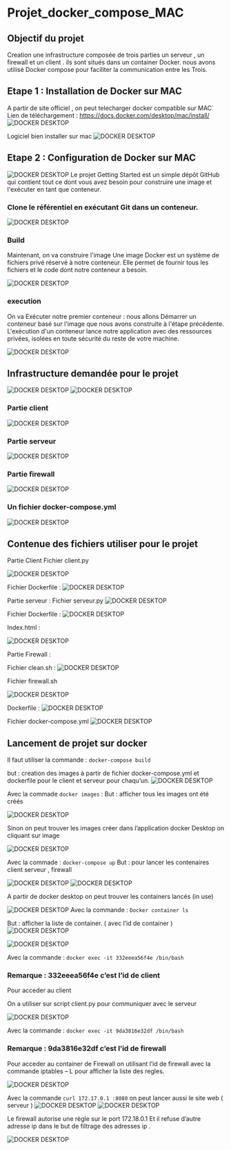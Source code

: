 # Projet_docker_compose_MAC

## Objectif du projet

Creation une infrastructure composée de trois parties un serveur , un firewall et un client . ils sont situés dans un container Docker. nous avons utilisé Docker compose pour faciliter la communication entre les Trois. 




## Etape 1 : Installation de Docker sur MAC
A partir de site officiel , on peut telecharger docker compatible sur MAC`
Lien de téléchargement : https://docs.docker.com/desktop/mac/install/
![DOCKER DESKTOP](pictures/1.png)

Logiciel bien installer sur mac
![DOCKER DESKTOP](pictures/2.png)

## Etape 2 : Configuration de Docker sur MAC

![DOCKER DESKTOP](pictures/3.png)
Le projet Getting Started est un simple dépôt GitHub qui contient tout ce dont vous avez besoin pour construire une image et l'exécuter en tant que conteneur.


### Clone le référentiel en exécutant Git dans un conteneur.
![DOCKER DESKTOP](pictures/4.png)

### Build

Maintenant, on va construire  l'image
Une image Docker est un système de fichiers privé réservé à notre conteneur. Elle permet de fournir tous les fichiers et le code dont notre conteneur a besoin.

![DOCKER DESKTOP](pictures/5.png)

### execution 
On va Exécuter notre premier conteneur : nous allons Démarrer un conteneur basé sur l'image que nous avons construite à l'étape précédente. L'exécution d'un conteneur lance notre application avec des ressources privées, isolées en toute sécurité du reste de votre machine.

![DOCKER DESKTOP](pictures/5.png)

## Infrastructure demandée pour le projet 

![DOCKER DESKTOP](pictures/6.png)
![DOCKER DESKTOP](pictures/7.png)

### Partie client
![DOCKER DESKTOP](pictures/8.png)

### Partie serveur
![DOCKER DESKTOP](pictures/9.png)

### Partie firewall
![DOCKER DESKTOP](pictures/10.png)

### Un fichier docker-compose.yml 
![DOCKER DESKTOP](pictures/11.png)

## Contenue des fichiers utiliser pour le projet 

Partie Client
Fichier client.py

![DOCKER DESKTOP](pictures/12.png)

Fichier Dockerfile :
![DOCKER DESKTOP](pictures/13.png)

Partie serveur :
Fichier serveur.py
![DOCKER DESKTOP](pictures/14.png)

Fichier Dockerfile : 
![DOCKER DESKTOP](pictures/15.png)

Index.html : 

![DOCKER DESKTOP](pictures/16.png)

Partie Firewall : 

Fichier clean.sh :
![DOCKER DESKTOP](pictures/17.png)

Fichier firewall.sh

![DOCKER DESKTOP](pictures/18.png)

Dockerfile :
![DOCKER DESKTOP](pictures/19.png)

Fichier docker-compose.yml 
![DOCKER DESKTOP](pictures/20.png)

## Lancement de projet sur docker 

Il faut utiliser la commande : 
`docker-compose build `


but : creation des images à partir de fichier docker-compose.yml et dockerfile pour le client et serveur pour chaqu’un.
![DOCKER DESKTOP](pictures/21.png)


Avec la commade `docker images` : 
But : afficher tous les images ont été créés 

![DOCKER DESKTOP](pictures/22.png)

Sinon on peut trouver les images créer dans l’application docker Desktop on cliquant sur image

![DOCKER DESKTOP](pictures/23.png)


Avec la commade : `docker-compose up` 
But : pour lancer les contenaires client serveur , firewall

![DOCKER DESKTOP](pictures/24.png)
![DOCKER DESKTOP](pictures/25.png)

A partir de docker desktop on peut trouver les containers lancés (in use)

![DOCKER DESKTOP](pictures/26.png)
Avec la commande : `Docker container ls`  

But : afficher la liste de container. ( avec l’id de container ) 
![DOCKER DESKTOP](pictures/27.png)

![DOCKER DESKTOP](pictures/28.png)

Avec la commande : `docker exec -it 332eeea56f4e /bin/bash`  

### Remarque : 332eeea56f4e c’est l’id de client 
Pour acceder au client 

On a utiliser sur script client.py pour communiquer avec le serveur 

![DOCKER DESKTOP](pictures/29.png)

Avec la commande : `docker exec -it 9da3816e32df /bin/bash`  

### Remarque : 9da3816e32df c’est l’id de firewall 
Pour acceder au container de Firewall on utilisant l’id de firewall avec la commande iptables – L pour afficher la liste des regles.

![DOCKER DESKTOP](pictures/30.png)

Avec la commande `curl 172.17.0.1 :8080`  on peut lancer aussi le site web ( serveur ) 
![DOCKER DESKTOP](pictures/31.png)
![DOCKER DESKTOP](pictures/32.png)

Le firewall autorise une règle sur le port 172.18.0.1 
Et il refuse d’autre adresse ip  dans le but de filtrage des adresses ip .

![DOCKER DESKTOP](pictures/33.png)




